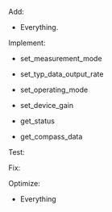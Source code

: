 Add:
- Everything.

Implement:
- set_measurement_mode

- set_typ_data_output_rate

- set_operating_mode

- set_device_gain

- get_status

- get_compass_data

Test:


Fix:


Optimize:
- Everything